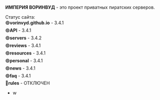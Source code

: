 <b>ИМПЕРИЯ ВОРИНВУД</b> - это проект приватных пиратских серверов.

Статус сайта:
<br>
🟢<b>vorinvyd.github.io</b> - 3.4.1
<br>
🟢<b>API</b> - 3.4.1
<br>
🟢<b>servers</b> - 3.4.2
<br>
🟢<b>reviews</b> - 3.4.1
<br>
🟢<b>resources</b> - 3.4.1
<br>
🟢<b>personal</b> - 3.4.1
<br>
🟢<b>news</b> - 3.4.1
<br>
🟢<b>faq</b> - 3.4.1
<br>
🔴<b>rules</b> - ОТКЛЮЧЕН


- w
